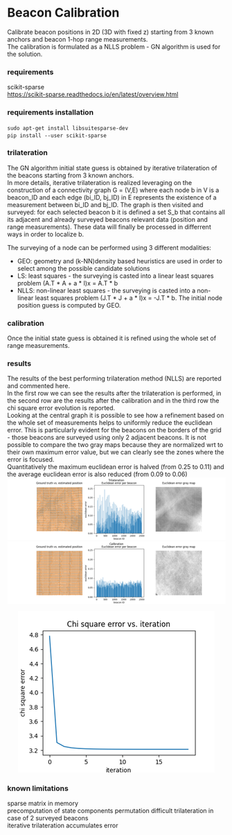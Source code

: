 # Beacon Calibration
Calibrate beacon positions in 2D (3D with fixed z) starting from 3 known anchors and beacon 1-hop range measurements.  
The calibration is formulated as a NLLS problem - GN algorithm is used for the solution.

### requirements
scikit-sparse  
https://scikit-sparse.readthedocs.io/en/latest/overview.html

### requirements installation
<code>sudo apt-get install libsuitesparse-dev</code>  
<code>pip install --user scikit-sparse</code>

### trilateration
The GN algorithm initial state guess is obtained by iterative trilateration of the beacons starting from 3 known anchors.  
In more details, iterative trilateration is realized leveraging on the construction of a connectivity graph G = (V,E) where each node b in V is a beacon_ID and each edge (bi_ID, bj_ID) in E represents the existence of a measurement between bi_ID and bj_ID. The graph is then visited and surveyed: for each selected beacon b it is defined a set S_b that contains all its adjacent and already surveyed beacons relevant data (position and range measurements). These data will finally be processed in differrent ways in order to localize b.  

The surveying of a node can be performed using 3 different modalities:
   * GEO: geometry and (k-NN)density based heuristics are used in order to select among the possible candidate solutions
   * LS: least squares - the surveying is casted into a linear least squares problem (A.T * A + a * I)x = A.T * b 
   * NLLS: non-linear least squares - the surveying is casted into a non-linear least squares problem (J.T * J + a * I)x = -J.T * b. The initial node position guess is computed by GEO. 

### calibration
Once the initial state guess is obtained it is refined using the whole set of range measurements.

### results
The results of the best performing trilateration method (NLLS) are reported and commented here.    
In the first row we can see the results after the trilateration is performed, in the second row are the results after the calibration and in the third row the chi square error evolution is reported.   
Looking at the central graph it is possible to see how a refinement based on the whole set of measurements helps to uniformly reduce the euclidean error. This is particularly evident for the beacons on the borders of the grid - those beacons are surveyed using only 2 adjacent beacons. It is not possible to compare the two gray maps because they are normalized wrt to their own maximum error value, but we can clearly see the zones where the error is focused.   
Quantitatively the maximum euclidean error is halved (from 0.25 to 0.11) and the average euclidean error is also reduced (from 0.09 to 0.06)  
![alt text](https://github.com/lucapierdicca/beacon_calibration/blob/main/Tri_NL.png)
![alt text](https://github.com/lucapierdicca/beacon_calibration/blob/main/Cal_NL.png)
<p align="center">
  <img src="https://github.com/lucapierdicca/beacon_calibration/blob/main/Chi_NLsmall.png">
</p>


### known limitations
sparse matrix in memory  
precomputation of state components permutation 
difficult trilateration in case of 2 surveyed beacons  
iterative trilateration accumulates error 
